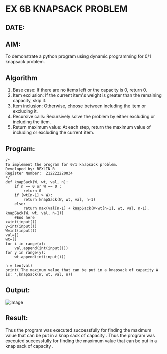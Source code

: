 # EX 6B KNAPSACK PROBLEM
## DATE:
## AIM:
To demonstrate a python program using dynamic programming for 0/1 knapsack problem.

## Algorithm
1. Base case: If there are no items left or the capacity is 0, return 0.
2. Item exclusion: If the current item's weight is greater than the remaining capacity, skip it.
3. Item inclusion: Otherwise, choose between including the item or excluding it.
4. Recursive calls: Recursively solve the problem by either excluding or including the item.
5. Return maximum value: At each step, return the maximum value of including or excluding the current item.

## Program:
```
/*
To implement the program for 0/1 knapsack problem.
Developed by: REXLIN R
Register Number:  212222220034
*/
def knapSack(W, wt, val, n):
	if n == 0 or W == 0 :
		return 0
	if (wt[n-1] > W):
		return knapSack(W, wt, val, n-1)
	else:
		return max(val[n-1] + knapSack(W-wt[n-1], wt, val, n-1), knapSack(W, wt, val, n-1))
	#End here
x=int(input())
y=int(input())
W=int(input())
val=[]
wt=[]
for i in range(x):
    val.append(int(input()))
for y in range(y):
    wt.append(int(input()))

n = len(val)
print('The maximum value that can be put in a knapsack of capacity W is: ',knapSack(W, wt, val, n))
```

## Output:

![image](https://github.com/user-attachments/assets/0baa774c-610e-4e3c-89ac-1e920a147071)

## Result:
Thus the program was executed successfully for finding the maximum value that can be put in a knap sack of capacity .
Thus the program was executed successfully for finding the maximum value that can be put in a knap sack of capacity .

